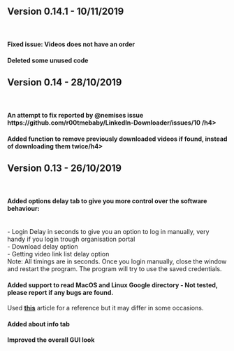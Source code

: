 

<h2>Version 0.14.1 - 10/11/2019</h2><br>
<h4>Fixed issue: Videos does not have an order<br>
<h4>Deleted some unused code<br>
 
<h2>Version 0.14 - 28/10/2019</h2><br>
<h4>An attempt to fix reported by @nemises issue https://github.com/r00tmebaby/LinkedIn-Downloader/issues/10 /h4><br>
<h4>Added function to remove previously downloaded videos if found, instead of downloading them twice/h4>
 

</br>

<h2>Version 0.13 - 26/10/2019</h2><br>
<h4>Added options delay tab to give you more control over the software behaviour:</h4><br>
 - Login Delay in seconds to give you an option to log in manually, very handy if you login trough organisation portal<br>
 - Download delay option<br>
 - Getting video link list delay option<br>
   Note: All timings are in seconds. Once you login manually, close the window and restart the program. The program will try to use the saved credentials.<br>
<h4>Added support to read MacOS and Linux Google directory - Not tested, please report if any bugs are found.</h4>
Used <a href='https://www.howtogeek.com/255653/how-to-find-your-chrome-profile-folder-on-windows-mac-and-linux/'><b>this</b></a> article for a reference  but it may differ in some occasions. 
<h4>Added about info tab</h4>
<h4>Improved the overall GUI look</h4>
